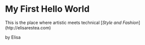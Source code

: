 # My First Hello World

This is the place where artistic meets technical
[*Style and Fashion*] (htp://elisarestea.com)

by Elisa